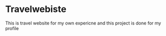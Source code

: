 # Travelwebiste

This is travel website for my own expericne and this project is done for my profile
